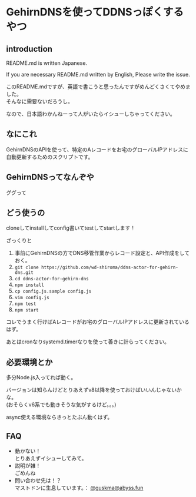 # GehirnDNSを使ってDDNSっぽくするやつ

## introduction

README.md is written Japanese.

If you are necessary README.md written by English, Please write the issue.

このREADME.mdですが、英語で書こうと思ったんですがめんどくさくてやめました。  
そんなに需要ないだろうし。

なので、日本語わかんねーって人がいたらイシューしちゃってください。

## なにこれ

GehirnDNSのAPIを使って、特定のAレコードをお宅のグローバルIPアドレスに自動更新するためのスクリプトです。

## GehirnDNSってなんぞや

ググって

## どう使うの

cloneしてinstallしてconfig書いてtestしてstartします！

ざっくりと

1. 事前にGehirnDNSの方でDNS移管作業からレコード設定と、API作成をしておく。
2. `git clone https://github.com/wd-shiroma/ddns-actor-for-gehirn-dns.git`
3. `cd ddns-actor-for-gehirn-dns`
4. `npm install`
5. `cp config.js.sample config.js`
6. `vim config.js`
7. `npm test`
8. `npm start`

コレでうまく行けばAレコードがお宅のグローバルIPアドレスに更新されているはず。

あとはcronなりsystemd.timerなりを使って善きに計らってください。

## 必要環境とか

多分Node.js入ってれば動く。

バージョンは知らんけどとりあえずv8以降を使っておけばいいんじゃないかな。  
(おそらくv6系でも動きそうな気がするけど。。。)

async使える環境ならきっとたぶん動くはず。

## FAQ

- 動かない！  
とりあえずイシューしてみて。
- 説明が雑！  
ごめんね
- 問い合わせ先は！？  
マストドンに生息しています。： [@guskma@abyss.fun](https://abyss.fun/@guskma)

